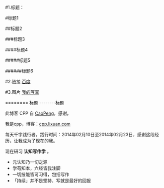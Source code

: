 #1.标题：

#标题1

##标题2

###标题3

####标题4

#####标题5

######标题6


#2.链接
[百度](https://www.baidu.com/)


#3.图片
[我的写真](http://pic14.nipic.com/20110522/7411759_164157418126_2.jpg)

========                                标题
--------标题



此博客 CPP 自 [CaoPeng](cpp.lixuan.com/)，感谢。



我是cpp，博客：[cpp.lixuan.com](www.baidu.com)

每天千字践行者，践行时间：2014年02月10日至2014年02月23日，感谢这段经历，让我成为了现在的我。

现在研习 **认知写作学** 。



- 元认知乃一切之源
- 学苟知本，六经皆我注脚 
- 一切技能皆可习得，包括写作
- 「持续」并不是坚持，写就是最好的回报



